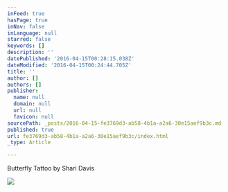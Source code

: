 ```yaml
---
inFeed: true
hasPage: true
inNav: false
inLanguage: null
starred: false
keywords: []
description: ''
datePublished: '2016-04-15T00:28:15.038Z'
dateModified: '2016-04-15T00:24:44.705Z'
title: ''
author: []
authors: []
publisher:
  name: null
  domain: null
  url: null
  favicon: null
sourcePath: _posts/2016-04-15-fe3769d3-ab58-4b1a-a2a6-30e15aef9b3c.md
published: true
url: fe3769d3-ab58-4b1a-a2a6-30e15aef9b3c/index.html
_type: Article

---
```

Butterfly Tattoo by Shari Davis 

  
![](https://the-grid-user-content.s3-us-west-2.amazonaws.com/32caff11-e5c0-49c4-9cd8-bf841282a6ee.jpg)
